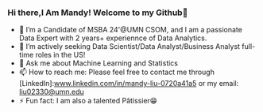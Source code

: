 ### Hi there,I Am Mandy! Welcome to my Github👋

- 🔭 I’m a Candidate of MSBA 24'@UMN CSOM, and I am a passionate Data Expert with 2 years+ experiennce of Data Analytics.
- 🌱 I’m actively seeking Data Scientist/Data Analyst/Business Analyst full-time roles in the US!
- 💬 Ask me about Machine Learning and Statistics
- 📫 How to reach me: Please feel free to contact me through [LinkedIn]:www.linkedin.com/in/mandy-liu-0720a41a5 or my email: liu02330@umn.edu
- ⚡ Fun fact: I am also a talented Pâtissier😁
<!--
**mandylly/mandylly** is a ✨ _special_ ✨ repository because its `README.md` (this file) appears on your GitHub profile.

Here are some ideas to get you started:

- 🔭 I’m a Candidate of MSBA 24'@UMN CSOM, and I am a passionate Data Expert with 2 years+ experiennce of Data Analytics.
- 🌱 I’m actively seeking Data Scientist/Data Analyst/Business Analyst full-time roles in the US!
- 💬 Ask me about Machine Learning and Statistics
- 📫 How to reach me: Please feel free to contact me through LinkedIn or my email: liu02330@umn.edu
- ⚡ Fun fact: I am also a talented Pâtissier😁
-->
